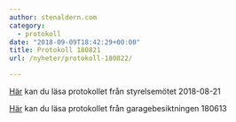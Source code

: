```yaml
---
author: stenaldern.com
category:
  - protokoll
date: "2018-09-09T18:42:29+00:00"
title: Protokoll 180821
url: /nyheter/protokoll-180822/

---
```

[Här](/wp-content/uploads/2018/09/Protokoll-styrelsemöte-20180821.pdf "Protokoll") kan du läsa protokollet från styrelsemötet 2018-08-21

[Här](/wp-content/uploads/2018/09/Garage_besiktning_2018.pdf "Protokoll") kan du läsa protokollet från garagebesiktningen 180613
